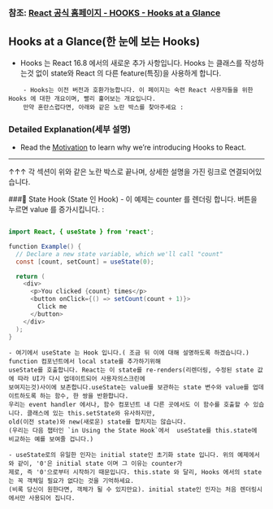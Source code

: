   ### 참조: [React 공식 홈페이지 - HOOKS - Hooks at a Glance]([https://reactjs.org/docs/hooks-intro.html](https://reactjs.org/docs/hooks-overview.html))


## Hooks at a Glance(한 눈에 보는 Hooks)
- Hooks 는 React 16.8 에서의 새로운 추가 사항입니다. Hooks 는 클래스를 작성하는것 없이 state와 React 의 다른 feature(특징)을 사용하게 합니다. 
~~~
    - Hooks는 이전 버전과 호환가능합니다. 이 페이지는 숙련 React 사용자들을 위한 Hooks 에 대한 개요이며, 빨리 훑어보는 개요입니다. 
    만약 혼란스럽다면, 아래와 같은 노란 박스를 찾아주세요 : 
~~~


### Detailed Explanation(세부 설명)
- Read the [Motivation](https://reactjs.org/docs/hooks-intro.html#motivation) to learn why we’re introducing Hooks to React.
-----

↑↑↑ 각 섹션이 위와 같은 노란 박스로 끝나며, 상세한 설명을 가진 링크로 연결되어있습니다.


###📌 State Hook (State 인 Hook)
     - 이 예제는 counter 를 렌더링 합니다. 버튼을 누르면 value 를 증가시킵니다. :
~~~Java Script

import React, { useState } from 'react';

function Example() {
  // Declare a new state variable, which we'll call "count"
  const [count, setCount] = useState(0);

  return (
    <div>
      <p>You clicked {count} times</p>
      <button onClick={() => setCount(count + 1)}>
        Click me
      </button>
    </div>
  );
}
~~~

    - 여기에서 useState 는 Hook 입니다.( 조금 뒤 이에 대해 설명하도록 하겠습니다.) function 컴포넌트에서 local state를 추가하기위해 
    useState를 호출합니다. React는 이 state를 re-renders(리렌더링, 수정된 state 값에 따라 UI가 다시 업데이트되어 사용자의스크린에 
    보여지는것)사이에 보존합니다.useState는 value를 보관하는 state 변수와 value를 업데이트하도록 하는 함수, 한 쌍을 반환합니다. 
    우리는 event handler 에서나, 함수 컴포넌트 내 다른 곳에서도 이 함수를 호출할 수 있습니다. 클래스에 있는 this.setState와 유사하지만,
    old(이전 state)와 new(새로운) state를 합치지는 않습니다. 
    (우리는 다음 챕터인 `in Using the State Hook`에서  useState를 this.state에 비교하는 예를 보여줄 겁니다.)

    - useState로의 유일한 인자는 initial state인 초기화 state 입니다. 위의 예제에서와 같이, '0'은 initial state 이며 그 이유는 counter가
    제로, 즉 '0'으로부터 시작하기 때문입니다. this.state 와 달리, Hooks 에서의 state는 꼭 객체일 필요가 없다는 것을 기억하세요.
    (비록 당신이 원한다면, 객체가 될 수 있지만요). initial state인 인자는 처음 렌더링시에서만 사용되어 집니다.



